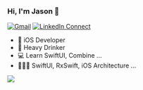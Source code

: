 ### Hi, I'm Jason 👋
[![Gmail](https://img.shields.io/badge/%20-Send%20Mail-black?color=14171A&labelColor=ef5350&logo=gmail&logoColor=ffffff)](mailto:dev.hwkim@gmail.com?subject=From%20GitHub&body=Hi,%20there.%20Found%20you%20from%20GitHub.) 
[![LinkedIn Connect](https://img.shields.io/badge/%20-Connect-black?color=14171A&labelColor=212121&logo=linkedin&logoColor=ffffff)](https://www.linkedin.com/in/hyunwoo-kim-852014196/)




- 📱 iOS Developer
- 🍺 Heavy Drinker
- 💻 Learn SwiftUI, Combine ...
- 🧑🏼‍💻 SwiftUI, RxSwift, iOS Architecture ...



<img align="left" src="https://github-readme-stats.vercel.app/api?username=dev-jason-hwkim&show_icons=true&icon_color=009C4C&text_color=718096&bg_color=ffffff&hide_title=true" />
